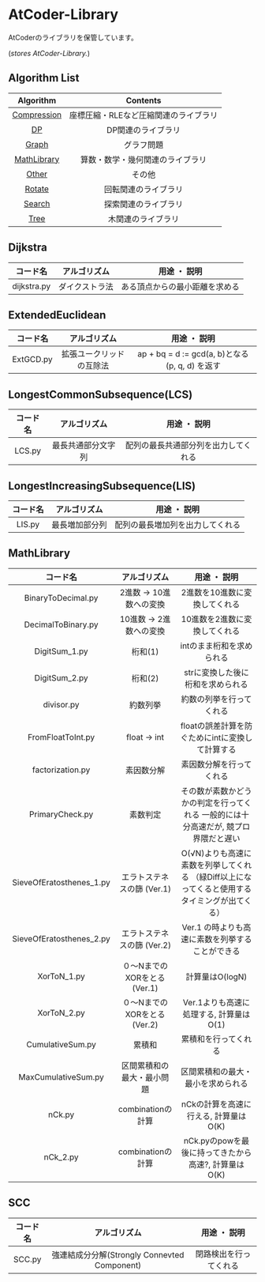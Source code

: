 # AtCoder-Library

AtCoderのライブラリを保管しています。

(*stores AtCoder-Library.*)  

## Algorithm List

|Algorithm|Contents|
|:--:|:--:|
|[Compression](Compression)|座標圧縮・RLEなど圧縮関連のライブラリ|
|[DP](DP)|DP関連のライブラリ|
|[Graph](Graph)|グラフ問題|
|[MathLibrary](MathLibrary)|算数・数学・幾何関連のライブラリ|
|[Other](Other)|その他|
|[Rotate](Rotate)|回転関連のライブラリ|
|[Search](Search)|探索関連のライブラリ|
|[Tree](Tree)|木関連のライブラリ|


## Dijkstra
|コード名|アルゴリズム|用途 ・ 説明|
|:--:|:--:|:--:|
|dijkstra.py|ダイクストラ法|ある頂点からの最小距離を求める|

## ExtendedEuclidean
|コード名|アルゴリズム|用途 ・ 説明|
|:--:|:--:|:--:|
|ExtGCD.py|拡張ユークリッドの互除法|ap + bq = d := gcd(a, b)となる (p, q, d) を返す|

## LongestCommonSubsequence(LCS)
|コード名|アルゴリズム|用途 ・ 説明|
|:--:|:--:|:--:|
|LCS.py|最長共通部分文字列|配列の最長共通部分列を出力してくれる|

## LongestIncreasingSubsequence(LIS)
|コード名|アルゴリズム|用途 ・ 説明|
|:--:|:--:|:--:|
|LIS.py|最長増加部分列|配列の最長増加列を出力してくれる|

## MathLibrary
|コード名|アルゴリズム|用途 ・ 説明|
|:--:|:--:|:--:|
|BinaryToDecimal.py|2進数 -> 10進数への変換|2進数を10進数に変換してくれる|
|DecimalToBinary.py|10進数 -> 2進数への変換|10進数を2進数に変換してくれる|
|DigitSum_1.py|桁和(1)|intのまま桁和を求められる|
|DigitSum_2.py|桁和(2)|strに変換した後に桁和を求められる|
|divisor.py|約数列挙|約数の列挙を行ってくれる|
|FromFloatToInt.py|float -> int|floatの誤差計算を防ぐためにintに変換して計算する|
|factorization.py|素因数分解|素因数分解を行ってくれる|
|PrimaryCheck.py|素数判定|その数が素数かどうかの判定を行ってくれる  一般的には十分高速だが, 競プロ界隈だと遅い|
|SieveOfEratosthenes_1.py|エラトステネスの篩 (Ver.1) |O(√N)よりも高速に素数を列挙してくれる （緑Diff以上になってくると使用するタイミングが出てくる）|
|SieveOfEratosthenes_2.py|エラトステネスの篩 (Ver.2) |Ver.1 の時よりも高速に素数を列挙することができる|
|XorToN_1.py|０〜NまでのXORをとる(Ver.1)|計算量はO(logN)|
|XorToN_2.py|０〜NまでのXORをとる(Ver.2)|Ver.1よりも高速に処理する, 計算量はO(1)|
|CumulativeSum.py|累積和|累積和を行ってくれる|
|MaxCumulativeSum.py|区間累積和の最大・最小問題|区間累積和の最大・最小を求められる|
|nCk.py|combinationの計算|nCkの計算を高速に行える, 計算量はO(K)|
|nCk_2.py|combinationの計算|nCk.pyのpowを最後に持ってきたから高速?, 計算量はO(K)|

## SCC
|コード名|アルゴリズム|用途 ・ 説明|
|:--:|:--:|:--:|
|SCC.py|強連結成分分解(Strongly Connevted Component)|閉路検出を行ってくれる|
